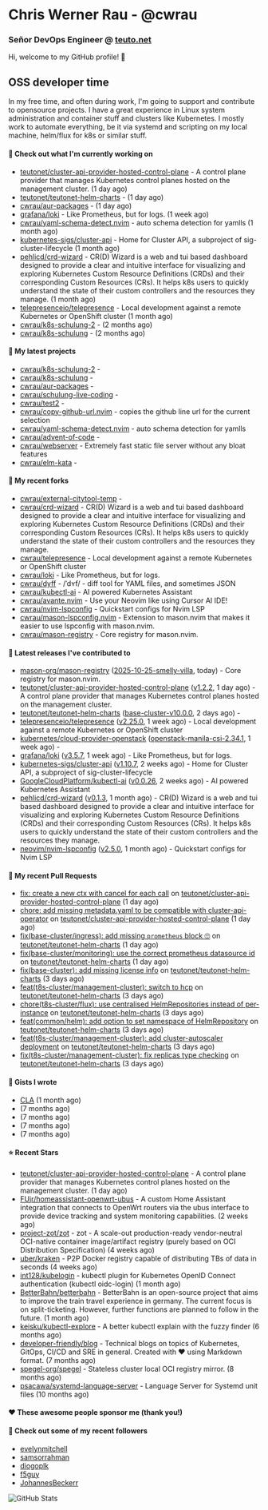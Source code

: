 # Chris Werner Rau - @cwrau
### Señor DevOps Engineer @ [teuto.net](https://teuto.net)

Hi, welcome to my GitHub profile! 👋

## OSS developer time
In my free time, and often during work, I'm going to support and contribute to opensource projects. I have a great experience in Linux system administration and container stuff and clusters like Kubernetes. I mostly work to automate everything, be it via systemd and scripting on my local machine, helm/flux for k8s or similar stuff.

#### 👷 Check out what I'm currently working on

- [teutonet/cluster-api-provider-hosted-control-plane](https://github.com/teutonet/cluster-api-provider-hosted-control-plane) - A control plane provider that manages Kubernetes control planes hosted on the management cluster. (1 day ago)
- [teutonet/teutonet-helm-charts](https://github.com/teutonet/teutonet-helm-charts) -  (1 day ago)
- [cwrau/aur-packages](https://github.com/cwrau/aur-packages) -  (1 day ago)
- [grafana/loki](https://github.com/grafana/loki) - Like Prometheus, but for logs. (1 week ago)
- [cwrau/yaml-schema-detect.nvim](https://github.com/cwrau/yaml-schema-detect.nvim) - auto schema detection for yamlls (1 month ago)
- [kubernetes-sigs/cluster-api](https://github.com/kubernetes-sigs/cluster-api) - Home for Cluster API, a subproject of sig-cluster-lifecycle (1 month ago)
- [pehlicd/crd-wizard](https://github.com/pehlicd/crd-wizard) - CR(D) Wizard is a web and tui based dashboard designed to provide a clear and intuitive interface for visualizing and exploring Kubernetes Custom Resource Definitions (CRDs) and their corresponding Custom Resources (CRs). It helps k8s users to quickly understand the state of their custom controllers and the resources they manage. (1 month ago)
- [telepresenceio/telepresence](https://github.com/telepresenceio/telepresence) - Local development against a remote Kubernetes or OpenShift cluster (1 month ago)
- [cwrau/k8s-schulung-2](https://github.com/cwrau/k8s-schulung-2) -  (2 months ago)
- [cwrau/k8s-schulung](https://github.com/cwrau/k8s-schulung) -  (2 months ago)

#### 🌱 My latest projects

- [cwrau/k8s-schulung-2](https://github.com/cwrau/k8s-schulung-2) - 
- [cwrau/k8s-schulung](https://github.com/cwrau/k8s-schulung) - 
- [cwrau/aur-packages](https://github.com/cwrau/aur-packages) - 
- [cwrau/schulung-live-coding](https://github.com/cwrau/schulung-live-coding) - 
- [cwrau/test2](https://github.com/cwrau/test2) - 
- [cwrau/copy-github-url.nvim](https://github.com/cwrau/copy-github-url.nvim) - copies the github line url for the current selection
- [cwrau/yaml-schema-detect.nvim](https://github.com/cwrau/yaml-schema-detect.nvim) - auto schema detection for yamlls
- [cwrau/advent-of-code](https://github.com/cwrau/advent-of-code) - 
- [cwrau/webserver](https://github.com/cwrau/webserver) - Extremely fast static file server without any bloat features
- [cwrau/elm-kata](https://github.com/cwrau/elm-kata) - 

#### 🍴 My recent forks

- [cwrau/external-citytool-temp](https://github.com/cwrau/external-citytool-temp) - 
- [cwrau/crd-wizard](https://github.com/cwrau/crd-wizard) - CR(D) Wizard is a web and tui based dashboard designed to provide a clear and intuitive interface for visualizing and exploring Kubernetes Custom Resource Definitions (CRDs) and their corresponding Custom Resources (CRs). It helps k8s users to quickly understand the state of their custom controllers and the resources they manage.
- [cwrau/telepresence](https://github.com/cwrau/telepresence) - Local development against a remote Kubernetes or OpenShift cluster
- [cwrau/loki](https://github.com/cwrau/loki) - Like Prometheus, but for logs.
- [cwrau/dyff](https://github.com/cwrau/dyff) - /ˈdʏf/ - diff tool for YAML files, and sometimes JSON
- [cwrau/kubectl-ai](https://github.com/cwrau/kubectl-ai) - AI powered Kubernetes Assistant
- [cwrau/avante.nvim](https://github.com/cwrau/avante.nvim) - Use your Neovim like using Cursor AI IDE!
- [cwrau/nvim-lspconfig](https://github.com/cwrau/nvim-lspconfig) - Quickstart configs for Nvim LSP
- [cwrau/mason-lspconfig.nvim](https://github.com/cwrau/mason-lspconfig.nvim) - Extension to mason.nvim that makes it easier to use lspconfig with mason.nvim.
- [cwrau/mason-registry](https://github.com/cwrau/mason-registry) - Core registry for mason.nvim.

#### 🔭 Latest releases I've contributed to

- [mason-org/mason-registry](https://github.com/mason-org/mason-registry) ([2025-10-25-smelly-villa](https://github.com/mason-org/mason-registry/releases/tag/2025-10-25-smelly-villa), today) - Core registry for mason.nvim.
- [teutonet/cluster-api-provider-hosted-control-plane](https://github.com/teutonet/cluster-api-provider-hosted-control-plane) ([v1.2.2](https://github.com/teutonet/cluster-api-provider-hosted-control-plane/releases/tag/v1.2.2), 1 day ago) - A control plane provider that manages Kubernetes control planes hosted on the management cluster.
- [teutonet/teutonet-helm-charts](https://github.com/teutonet/teutonet-helm-charts) ([base-cluster-v10.0.0](https://github.com/teutonet/teutonet-helm-charts/releases/tag/base-cluster-v10.0.0), 2 days ago) - 
- [telepresenceio/telepresence](https://github.com/telepresenceio/telepresence) ([v2.25.0](https://github.com/telepresenceio/telepresence/releases/tag/v2.25.0), 1 week ago) - Local development against a remote Kubernetes or OpenShift cluster
- [kubernetes/cloud-provider-openstack](https://github.com/kubernetes/cloud-provider-openstack) ([openstack-manila-csi-2.34.1](https://github.com/kubernetes/cloud-provider-openstack/releases/tag/openstack-manila-csi-2.34.1), 1 week ago) - 
- [grafana/loki](https://github.com/grafana/loki) ([v3.5.7](https://github.com/grafana/loki/releases/tag/v3.5.7), 1 week ago) - Like Prometheus, but for logs.
- [kubernetes-sigs/cluster-api](https://github.com/kubernetes-sigs/cluster-api) ([v1.10.7](https://github.com/kubernetes-sigs/cluster-api/releases/tag/v1.10.7), 2 weeks ago) - Home for Cluster API, a subproject of sig-cluster-lifecycle
- [GoogleCloudPlatform/kubectl-ai](https://github.com/GoogleCloudPlatform/kubectl-ai) ([v0.0.26](https://github.com/GoogleCloudPlatform/kubectl-ai/releases/tag/v0.0.26), 2 weeks ago) - AI powered Kubernetes Assistant
- [pehlicd/crd-wizard](https://github.com/pehlicd/crd-wizard) ([v0.1.3](https://github.com/pehlicd/crd-wizard/releases/tag/v0.1.3), 1 month ago) - CR(D) Wizard is a web and tui based dashboard designed to provide a clear and intuitive interface for visualizing and exploring Kubernetes Custom Resource Definitions (CRDs) and their corresponding Custom Resources (CRs). It helps k8s users to quickly understand the state of their custom controllers and the resources they manage.
- [neovim/nvim-lspconfig](https://github.com/neovim/nvim-lspconfig) ([v2.5.0](https://github.com/neovim/nvim-lspconfig/releases/tag/v2.5.0), 1 month ago) - Quickstart configs for Nvim LSP

#### 🔨 My recent Pull Requests

- [fix: create a new ctx with cancel for each call](https://github.com/teutonet/cluster-api-provider-hosted-control-plane/pull/33) on [teutonet/cluster-api-provider-hosted-control-plane](https://github.com/teutonet/cluster-api-provider-hosted-control-plane) (1 day ago)
- [chore: add missing metadata.yaml to be compatible with cluster-api-operator](https://github.com/teutonet/cluster-api-provider-hosted-control-plane/pull/32) on [teutonet/cluster-api-provider-hosted-control-plane](https://github.com/teutonet/cluster-api-provider-hosted-control-plane) (1 day ago)
- [fix(base-cluster/ingress): add missing `prometheus` block 🙄](https://github.com/teutonet/teutonet-helm-charts/pull/1767) on [teutonet/teutonet-helm-charts](https://github.com/teutonet/teutonet-helm-charts) (1 day ago)
- [fix(base-cluster/monitoring): use the correct prometheus datasource id](https://github.com/teutonet/teutonet-helm-charts/pull/1764) on [teutonet/teutonet-helm-charts](https://github.com/teutonet/teutonet-helm-charts) (1 day ago)
- [fix(base-cluster): add missing license info](https://github.com/teutonet/teutonet-helm-charts/pull/1761) on [teutonet/teutonet-helm-charts](https://github.com/teutonet/teutonet-helm-charts) (3 days ago)
- [feat(t8s-cluster/management-cluster): switch to hcp](https://github.com/teutonet/teutonet-helm-charts/pull/1759) on [teutonet/teutonet-helm-charts](https://github.com/teutonet/teutonet-helm-charts) (3 days ago)
- [chore(t8s-cluster/flux): use centralised HelmRepositories instead of per-instance](https://github.com/teutonet/teutonet-helm-charts/pull/1758) on [teutonet/teutonet-helm-charts](https://github.com/teutonet/teutonet-helm-charts) (3 days ago)
- [feat(common/helm): add option to set namespace of HelmRepository](https://github.com/teutonet/teutonet-helm-charts/pull/1757) on [teutonet/teutonet-helm-charts](https://github.com/teutonet/teutonet-helm-charts) (3 days ago)
- [feat(t8s-cluster/management-cluster): add cluster-autoscaler deployment](https://github.com/teutonet/teutonet-helm-charts/pull/1756) on [teutonet/teutonet-helm-charts](https://github.com/teutonet/teutonet-helm-charts) (3 days ago)
- [fix(t8s-cluster/management-cluster): fix replicas type checking](https://github.com/teutonet/teutonet-helm-charts/pull/1754) on [teutonet/teutonet-helm-charts](https://github.com/teutonet/teutonet-helm-charts) (3 days ago)

#### 📓 Gists I wrote

- [CLA](https://gist.github.com/25774117f2cbad034d49ebbf705dad08) (1 month ago)
- [](https://gist.github.com/85c73a60676b98638dc9789155cef9b3) (7 months ago)
- [](https://gist.github.com/69a382004ce7326d792ff10d6c26e553) (7 months ago)
- [](https://gist.github.com/f0bf8a208067c4bce5e8731c4caf5adc) (7 months ago)
- [](https://gist.github.com/997058533974174c5317135b3a4f0329) (7 months ago)

#### ⭐ Recent Stars

- [teutonet/cluster-api-provider-hosted-control-plane](https://github.com/teutonet/cluster-api-provider-hosted-control-plane) - A control plane provider that manages Kubernetes control planes hosted on the management cluster. (1 day ago)
- [FUjr/homeassistant-openwrt-ubus](https://github.com/FUjr/homeassistant-openwrt-ubus) - A custom Home Assistant integration that connects to OpenWrt routers via the ubus interface to provide device tracking and system monitoring capabilities. (2 weeks ago)
- [project-zot/zot](https://github.com/project-zot/zot) - zot - A scale-out production-ready vendor-neutral OCI-native container image/artifact registry (purely based on OCI Distribution Specification) (4 weeks ago)
- [uber/kraken](https://github.com/uber/kraken) - P2P Docker registry capable of distributing TBs of data in seconds (4 weeks ago)
- [int128/kubelogin](https://github.com/int128/kubelogin) - kubectl plugin for Kubernetes OpenID Connect authentication (kubectl oidc-login) (1 month ago)
- [BetterBahn/betterbahn](https://github.com/BetterBahn/betterbahn) - BetterBahn is an open-source project that aims to improve the train travel experience in germany. The current focus is on split-ticketing. However, further functions are planned to follow in the future. (1 month ago)
- [keisku/kubectl-explore](https://github.com/keisku/kubectl-explore) - A better kubectl explain with the fuzzy finder (6 months ago)
- [developer-friendly/blog](https://github.com/developer-friendly/blog) - Technical blogs on topics of Kubernetes, GitOps, CI/CD and SRE in general. Created with ❤️ using Markdown format. (7 months ago)
- [spegel-org/spegel](https://github.com/spegel-org/spegel) - Stateless cluster local OCI registry mirror. (8 months ago)
- [psacawa/systemd-language-server](https://github.com/psacawa/systemd-language-server) - Language Server for Systemd unit files (10 months ago)

#### ❤️ These awesome people sponsor me (thank you!)


#### 👯 Check out some of my recent followers

- [evelynmitchell](https://github.com/evelynmitchell)
- [samsorrahman](https://github.com/samsorrahman)
- [diogoplk](https://github.com/diogoplk)
- [f5guy](https://github.com/f5guy)
- [JohannesBeckerr](https://github.com/JohannesBeckerr)

![GitHub Stats](https://github-readme-stats.vercel.app/api?username=cwrau&count_private=false&theme=tokyonight&show_icons=true)
